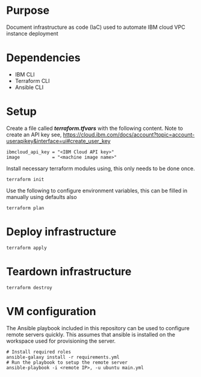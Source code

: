 # Purpose

Document infrastructure as code (IaC) used to automate IBM cloud VPC instance deployment

# Dependencies

* IBM CLI
* Terraform CLI
* Ansible CLI

# Setup

Create a file called ***terraform.tfvars*** with the following content. Note to create an API key see, https://cloud.ibm.com/docs/account?topic=account-userapikey&interface=ui#create_user_key

```
ibmcloud_api_key = "<IBM Cloud API key>"
image            = "<machine image name>"
```

Install necessary terraform modules using, this only needs to be done once.
```
terraform init
```

Use the following to configure environment variables, this can be filled in manually using defaults also
```
terraform plan
```

# Deploy infrastructure

```
terraform apply
```

# Teardown infrastructure

```
terraform destroy
```

# VM configuration

The Ansible playbook included in this repository can be used to configure remote servers quickly.  This assumes that ansible is installed on the workspace used for provisioning the server.

```
# Install required roles
ansible-galaxy install -r requirements.yml
# Run the playbook to setup the remote server
ansible-playbook -i <remote IP>, -u ubuntu main.yml
```
